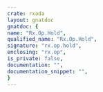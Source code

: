 ```yaml
---
crate: rxada
layout: gnatdoc
gnatdoc: {
name: "Rx.Op.Hold",
qualified_name: "Rx.Op.Hold",
signature: "rx.op.hold",
enclosing: "rx.op",
is_private: false,
documentation: "",
documentation_snippet: "",
}
---
```

